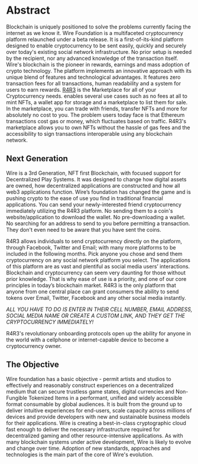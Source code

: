 Abstract
========

Blockchain is uniquely positioned to solve the problems currently facing the internet as we know it. Wire Foundation is a multifaceted cryptocurrency platform relaunched under a beta release. It is a first-of-its-kind platform designed to enable cryptocurrency to be sent easily, quickly and securely over today's existing social network infrastructure. No prior setup is needed by the recipient, nor any advanced knowledge of the transaction itself. Wire's blockchain is the pioneer in rewards, earnings and mass adoption of crypto technology. The platform implements an innovative approach with its unique blend of features and technological advantages. It features zero transaction fees for all transactions, human readability and a system for users to earn rewards. [R4R3](http://r4r3.io) is the Marketplace for all of your Cryptocurrency needs. enables several use cases such as no fees at all to mint NFTs, a wallet app for storage and a marketplace to list them for sale. In the marketplace, you can trade with friends, transfer NFTs and more for absolutely no cost to you. The problem users today face is that Ethereum transactions cost gas or money, which fluctuates based on traffic. R4R3's marketplace allows you to own NFTs without the hassle of gas fees and the accessibility to sign transactions interoperable using any blockchain network.

## Next Generation

Wire is a 3rd Generation, NFT first Blockchain, with focused support for Decentralized Play Systems. It was designed to change how digital assets are owned, how decentralized applications are constructed and how all web3 applications function. Wire’s foundation has changed the game and is pushing crypto to the ease of use you find in traditional financial applications. You can send your newly-interested friend cryptocurrency immediately utilizing the R4R3 platform. No sending them to a coin's website/application to download the wallet. No pre-downloading a wallet. No searching for an address to send to you before permitting a transaction. They don't even need to be aware that you have sent the coins.
 
R4R3 allows individuals to send cryptocurrency directly on the platform, through Facebook, Twitter and Email; with many more platforms to be included in the following months. Pick anyone you chose and send them cryptocurrency on any social network platform you select. The applications of this platform are as vast and plentiful as social media users’ interactions. Blockchain and cryptocurrency can seem very daunting for those without prior knowledge. That is why ease of use is a priority, and one of our core principles in today’s blockchain market. R4R3 is the only platform that anyone from one central place can grant consumers the ability to send tokens over Email, Twitter, Facebook and any other social media instantly.
 
*ALL YOU HAVE TO DO IS ENTER IN THEIR CELL NUMBER, EMAIL ADDRESS, SOCIAL MEDIA NAME OR CREATE A CUSTOM LINK, AND THEY GET THE CRYPTOCURRENCY IMMEDIATELY!*
 
R4R3's revolutionary onboarding protocols open up the ability for anyone in the world with a cellphone or internet-capable device to become a cryptocurrency owner.


## The Objective

Wire foundation has a basic objective - permit artists and studios to effectively and reasonably construct experiences on a decentralized medium that can secure trustless game states, digital currencies and Non-Fungible Tokenized Items in a performant, unified and widely accessible format consumable by global audiences.
It is built from the ground up to deliver intuitive experiences for end-users, scale capacity across millions of devices and provide developers with new and sustainable business models for their applications. Wire is creating a best-in-class cryptographic cloud fast enough to deliver the necessary infrastructure required for decentralized gaming and other resource-intensive applications.
As with many blockchain systems under active development, Wire is likely to evolve and change over time. Adoption of new standards, approaches and technologies is the main part 
of the core of Wire's evolution.


